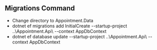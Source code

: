 ## Migrations Command

- Change directory to Appointment.Data
- dotnet ef migrations add InitialCreate --startup-project ..\Appointment.Api\ --context AppDbContext
- dotnet ef database update --startup-project ..\Appointment.Api\ --context AppDbContext
